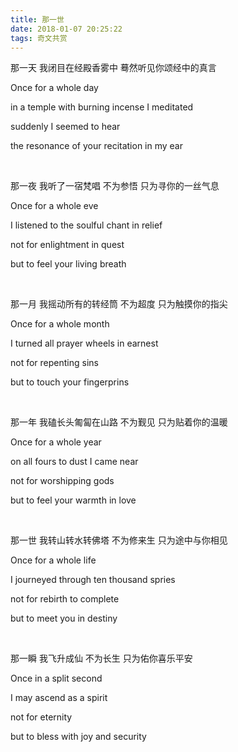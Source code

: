 ```yaml
---
title: 那一世
date: 2018-01-07 20:25:22
tags: 奇文共赏
---
```



那一天 我闭目在经殿香雾中 蓦然听见你颂经中的真言

Once for a whole day

in a temple with burning incense I meditated

suddenly I seemed to hear

the resonance of your recitation in my ear

<br>

那一夜 我听了一宿梵唱 不为参悟 只为寻你的一丝气息

Once for a whole eve

I listened to the soulful chant in relief

not for enlightment in quest

but to feel your living breath

<br>


那一月 我摇动所有的转经筒 不为超度 只为触摸你的指尖

Once for a whole month

I turned all prayer wheels in earnest


not for repenting sins

but to touch your fingerprins


<br>


那一年 我磕长头匍匐在山路 不为觐见 只为贴着你的温暖

Once for a whole year

on all fours to dust I came near


not for worshipping gods


but to feel your warmth in love


<br>




那一世 我转山转水转佛塔 不为修来生 只为途中与你相见

Once for a whole life



I journeyed through ten thousand spries




not for rebirth to complete



but to meet you in destiny


<br>

那一瞬 我飞升成仙 不为长生 只为佑你喜乐平安

Once in a split second


I may ascend as a spirit


not for eternity


but to bless with joy and security




